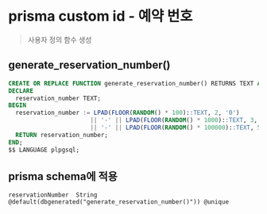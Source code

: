 # prisma custom id - 예약 번호

> 사용자 정의 함수 생성

## generate_reservation_number()

```sql
CREATE OR REPLACE FUNCTION generate_reservation_number() RETURNS TEXT AS $$
DECLARE
  reservation_number TEXT;
BEGIN
  reservation_number := LPAD(FLOOR(RANDOM() * 100)::TEXT, 2, '0')
                       || '-' || LPAD(FLOOR(RANDOM() * 1000)::TEXT, 3, '0')
                       || '-' || LPAD(FLOOR(RANDOM() * 100000)::TEXT, 5, '0');
  RETURN reservation_number;
END;
$$ LANGUAGE plpgsql;
```

## prisma schema에 적용

```prisma
reservationNumber  String  @default(dbgenerated("generate_reservation_number()")) @unique
```

